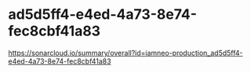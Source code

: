 # ad5d5ff4-e4ed-4a73-8e74-fec8cbf41a83
https://sonarcloud.io/summary/overall?id=iamneo-production_ad5d5ff4-e4ed-4a73-8e74-fec8cbf41a83
